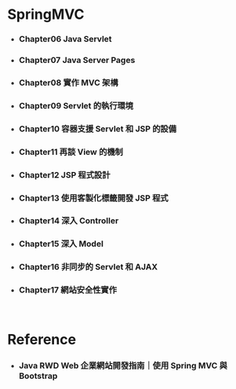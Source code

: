 SpringMVC
=====
* ### Chapter06 Java Servlet
* ### Chapter07 Java Server Pages
* ### Chapter08 實作 MVC 架構
* ### Chapter09 Servlet 的執行環境
* ### Chapter10 容器支援 Servlet 和 JSP 的設備
* ### Chapter11 再談 View 的機制
* ### Chapter12 JSP 程式設計
* ### Chapter13 使用客製化標籤開發 JSP 程式
* ### Chapter14 深入 Controller
* ### Chapter15 深入 Model
* ### Chapter16 非同步的 Servlet 和 AJAX
* ### Chapter17 網站安全性實作
<br />

Reference
=====
* ### Java RWD Web 企業網站開發指南｜使用 Spring MVC 與 Bootstrap
